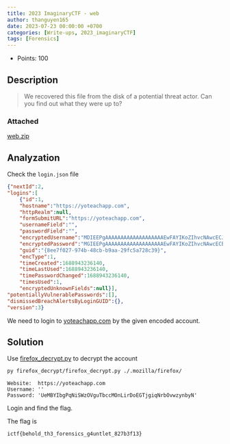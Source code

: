 ```yaml
---
title: 2023 ImaginaryCTF - web
author: thanguyen165
date: 2023-07-23 00:00:00 +0700
categories: [Write-ups, 2023_imaginaryCTF]
tags: [Forensics]
---
```


* Points: 100

## Description

> We recovered this file from the disk of a potential threat actor. Can you find out what they were up to?

### Attached

[web.zip](https://imaginaryctf.org/r/y1V79#web.zip)

## Analyzation

Check the ```login.json``` file

```json
{"nextId":2,
"logins":[
    {"id":1,
    "hostname":"https://yoteachapp.com",
    "httpRealm":null,
    "formSubmitURL":"https://yoteachapp.com",
    "usernameField":"",
    "passwordField":"",
    "encryptedUsername":"MDIEEPgAAAAAAAAAAAAAAAAAAAEwFAYIKoZIhvcNAwcECJs6PTFwzrMiBAiRmXcD4tn3bw==",
    "encryptedPassword":"MGIEEPgAAAAAAAAAAAAAAAAAAAEwFAYIKoZIhvcNAwcECBZPCW+NjkpUBDieso9w5lPvD85RNcErLbGTXdamyji7ZKcL9FHxjnvt1WqwcVCsOETgCWCgwCg1jJmAW/MYugOoqQ==",
    "guid":"{8ee7f027-974b-48cb-b9aa-29fc5a728c39}",
    "encType":1,
    "timeCreated":1688943236140,
    "timeLastUsed":1688943236140,
    "timePasswordChanged":1688943236140,
    "timesUsed":1,
    "encryptedUnknownFields":null}],
"potentiallyVulnerablePasswords":[],
"dismissedBreachAlertsByLoginGUID":{},
"version":3}
```

We need to login to [yoteachapp.com](https://yoteachapp.com) by the given encoded account.

## Solution

Use [firefox_decrypt.py](https://github.com/unode/firefox_decrypt) to decrypt the account

```sh
py firefox_decrypt/firefox_decrypt.py ./.mozilla/firefox/
```

```
Website:  https://yoteachapp.com
Username: ''
Password: 'UeMBYIbgPqNiSWzOVguTbccMOnLirDoEGTjgiqNrbOvwzynbyN'
```

Login and find the flag.

The flag is

```
ictf{behold_th3_forensics_g4untlet_827b3f13}
```
